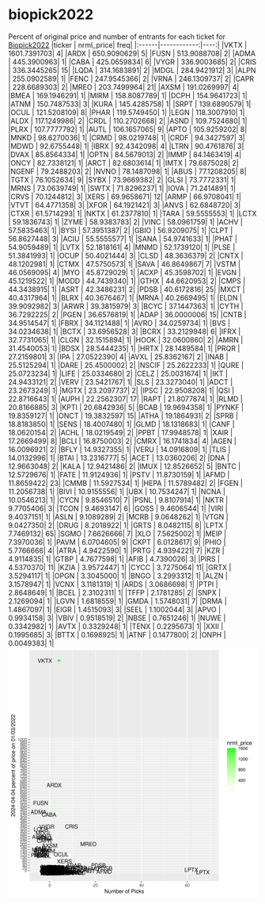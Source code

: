 # biopick2022
Percent of original price and number of entrants for each ticket for [Biopick2022](https://twitter.com/hashtag/Biopick2022)
|ticker |   nrml_price| freq|
|:------|------------:|----:|
|VKTX   | 1601.7391703|    4|
|ARDX   |  650.9090629|    5|
|FUSN   |  513.9088708|    2|
|ADMA   |  445.3900963|    1|
|CABA   |  425.0659834|    6|
|VYGR   |  336.9003685|    2|
|CRIS   |  336.3445265|   15|
|LQDA   |  314.1683891|    2|
|MDGL   |  284.9421912|    3|
|ALPN   |  255.0902589|    1|
|FENC   |  247.9545366|    2|
|VRNA   |  246.1309737|    2|
|CAPR   |  228.6689303|    2|
|MREO   |  203.7499964|   21|
|AXSM   |  191.0269997|    4|
|BMEA   |  169.1946291|    1|
|MIRM   |  158.8087789|    1|
|DCPH   |  154.9641723|    1|
|ATNM   |  150.7487533|    3|
|KURA   |  145.4285758|    1|
|SRPT   |  139.6890579|    1|
|OCUL   |  121.5208109|    8|
|PHAR   |  119.5749450|    1|
|LEGN   |  118.3007910|    1|
|ALDX   |  117.1249986|    2|
|CRDL   |  110.2702668|    2|
|ASND   |  109.7524680|    1|
|PLRX   |  107.7777792|    1|
|AUTL   |  106.1657065|    9|
|APTO   |  105.9259202|    8|
|MNKD   |   98.6270036|    1|
|CRMD   |   98.0219748|    1|
|CRDF   |   94.3427597|    3|
|MDWD   |   92.6755448|    1|
|IBRX   |   92.4342098|    4|
|LTRN   |   90.4761876|    3|
|DVAX   |   85.8564334|    1|
|OPTN   |   84.5679013|    2|
|IMMP   |   84.1463419|    4|
|ONCY   |   82.7338121|    1|
|ARCT   |   82.6803614|    1|
|IMTX   |   79.6875028|    2|
|NGENF  |   79.2488203|    2|
|NVNO   |   78.1487098|    1|
|ABUS   |   77.1208205|    8|
|TGTX   |   76.1052634|    9|
|SYBX   |   73.9669382|    2|
|GLSI   |   73.7772331|    1|
|MRNS   |   73.0639749|    1|
|SWTX   |   71.8296237|    1|
|IOVA   |   71.2414891|    1|
|CRVS   |   70.1244812|    3|
|XERS   |   69.9658671|   12|
|ARMP   |   66.9708041|    1|
|VTVT   |   64.4771358|    3|
|XFOR   |   64.1921421|    3|
|ANVS   |   62.6848720|    3|
|CTXR   |   61.5714293|    1|
|NKTX   |   61.2377810|    1|
|TARA   |   59.5555553|    1|
|LCTX   |   59.1836743|    1|
|ZYME   |   58.9383783|    2|
|VINC   |   58.0961759|    1|
|ACHV   |   57.5835463|    1|
|BYSI   |   57.3951387|    2|
|GBIO   |   56.9209075|    1|
|CLPT   |   56.8627448|    3|
|ACIU   |   55.5555577|    1|
|SANA   |   54.9741633|    1|
|PHAT   |   54.9059489|    1|
|LVTX   |   52.1818161|    4|
|MNMD   |   52.1739120|    1|
|PLSE   |   51.3841993|    1|
|OCUP   |   50.4021444|    3|
|CLSD   |   48.3636379|    2|
|CNTX   |   48.1202981|    1|
|CTMX   |   47.5750573|    1|
|SAVA   |   46.8649867|    7|
|VSTM   |   46.0569095|    4|
|MYO    |   45.8729029|    1|
|ACXP   |   45.3598702|    1|
|EVGN   |   45.1219522|    1|
|MODD   |   44.7439340|    1|
|GTHX   |   44.6620953|    2|
|CMPS   |   44.3438915|    1|
|ASRT   |   42.3486231|    2|
|PDSB   |   40.6172816|   25|
|MXCT   |   40.4317964|    1|
|BLRX   |   40.3676467|    1|
|MRNA   |   40.2669495|    1|
|ELDN   |   39.9092982|    3|
|ARWR   |   39.3815979|    3|
|BCYC   |   37.1447363|    1|
|CYTH   |   36.7292225|    2|
|PGEN   |   36.6576819|    1|
|ADAP   |   36.0000006|   15|
|CNTB   |   34.9514547|    1|
|FBRX   |   34.1121488|    1|
|AVRO   |   34.0259734|    1|
|BVS    |   34.0234638|    1|
|BCTX   |   33.6956528|    3|
|BCRX   |   33.2129948|    6|
|IFRX   |   32.7731065|    1|
|CLGN   |   32.1515894|    1|
|HOOK   |   32.0600860|    2|
|AMRN   |   31.4540053|    1|
|BDSX   |   28.5444235|    1|
|HRTX   |   28.1489584|    1|
|PRQR   |   27.2159801|    3|
|IPA    |   27.0522390|    4|
|AVXL   |   25.8362167|    2|
|INAB   |   25.5125294|    1|
|DARE   |   25.4500002|    2|
|NSCIF  |   25.2622233|    1|
|QURE   |   25.0723234|    1|
|LIFE   |   25.0334680|    2|
|CELZ   |   25.0031674|    1|
|IKT    |   24.9433121|    2|
|VERV   |   23.5421767|    1|
|SLS    |   23.3273040|    1|
|ADCT   |   23.2673249|    1|
|MGTX   |   23.2097737|    2|
|IPSC   |   22.9508208|    1|
|QSI    |   22.8716643|    1|
|AUPH   |   22.2562307|   17|
|RAPT   |   21.8077874|    1|
|RLMD   |   20.8166885|    3|
|KPTI   |   20.6842936|    5|
|BCAB   |   19.9694358|    1|
|PYNKF  |   19.8359127|    1|
|ONCT   |   19.3832597|   15|
|ATHA   |   19.1864931|    2|
|SPRB   |   18.8183850|    1|
|SENS   |   18.4007480|    1|
|GLMD   |   18.1318683|    1|
|CANF   |   18.0620154|    2|
|ACHL   |   18.0219549|    2|
|PPBT   |   17.9948578|    1|
|XAIR   |   17.2669499|    8|
|BCLI   |   16.8750003|    2|
|CMRX   |   16.1741834|    4|
|AGEN   |   16.0096921|    2|
|BFLY   |   14.9327355|    1|
|VERU   |   14.0916809|    1|
|TLIS   |   14.0132996|    1|
|BTAI   |   13.2316777|    5|
|ACET   |   13.0360206|    2|
|DNA    |   12.9663048|    2|
|KALA   |   12.9421486|    2|
|IMUX   |   12.8526652|    5|
|BNTC   |   12.5729676|    1|
|FATE   |   11.9124936|    1|
|PSTV   |   11.8730159|    1|
|AFMD   |   11.8659422|   23|
|CMMB   |   11.5927534|    1|
|HEPA   |   11.5789482|    2|
|FGEN   |   11.2056738|    1|
|BIVI   |   10.9155556|    1|
|UBX    |   10.7534247|    1|
|NCNA   |   10.0546213|    1|
|CYCN   |    9.8546510|    7|
|PSNL   |    9.8107914|    1|
|NKTR   |    9.7705406|    3|
|TCON   |    9.4693147|    6|
|GOSS   |    9.4606544|    1|
|VIRI   |    9.4037151|    1|
|ASLN   |    9.1089289|    2|
|MCRB   |    9.0648262|    1|
|VTGN   |    9.0427350|    2|
|DRUG   |    8.2018922|    1|
|GRTS   |    8.0482115|    8|
|LPTX   |    7.7469132|   65|
|SGMO   |    7.6626666|    7|
|XLO    |    7.5625002|    1|
|MEIP   |    7.3970036|    1|
|PAVM   |    6.0704605|    9|
|CKPT   |    6.0128617|    9|
|PHIO   |    5.7766666|    4|
|ATRA   |    4.9422590|    1|
|PRTG   |    4.9394221|    7|
|KZR    |    4.9114835|    1|
|GTBP   |    4.7677598|    1|
|AFIB   |    4.7390026|    3|
|PIRS   |    4.5370370|   11|
|KZIA   |    3.9572447|    1|
|CYCC   |    3.7275064|   11|
|GRTX   |    3.5294117|    1|
|OPGN   |    3.3045000|    1|
|BNGO   |    3.2993312|    1|
|ALZN   |    3.1578947|    1|
|VCNX   |    3.1181319|    1|
|ARDS   |    3.0686698|    1|
|PTPI   |    2.8648649|    1|
|BCEL   |    2.3102311|    1|
|TFFP   |    2.1781285|    2|
|SNPX   |    2.1269094|    1|
|LGVN   |    1.6818559|    1|
|GMDA   |    1.5748031|    7|
|DRMA   |    1.4867097|    1|
|EIGR   |    1.4515093|    3|
|SEEL   |    1.1002044|    3|
|APVO   |    0.9934158|    3|
|VBIV   |    0.9518519|    2|
|NBSE   |    0.7651246|    1|
|NUWE   |    0.3342982|    1|
|AVTX   |    0.3329248|    1|
|TENX   |    0.2295673|    1|
|XXII   |    0.1995685|    3|
|BTTX   |    0.1698925|    1|
|ATNF   |    0.1477800|    2|
|ONPH   |    0.0049383|    1|
![retvspicks](biopicks.png?raw=true)
